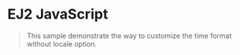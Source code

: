 # EJ2 JavaScript

> This sample demonstrate the way to customize the time format without locale option.
